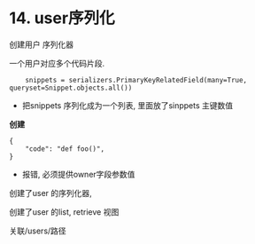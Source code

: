 # 14. user序列化

创建用户 序列化器

一个用户对应多个代码片段. 



```
    snippets = serializers.PrimaryKeyRelatedField(many=True, queryset=Snippet.objects.all())

```

* 把snippets 序列化成为一个列表, 里面放了sinppets 主键数值



**创建**

```
{
    "code": "def foo()",
}
```

* 报错, 必须提供owner字段参数值



创建了user 的序列化器, 

创建了user 的list, retrieve 视图

关联/users/路径

